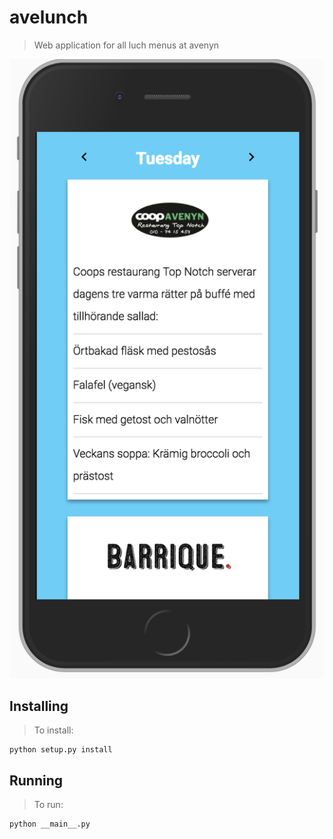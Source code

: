 # avelunch
> Web application for all luch menus at avenyn

![avelunch.png](avelunch.png)

## Installing
> To install:

    python setup.py install

## Running
> To run:

    python __main__.py
